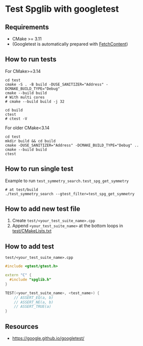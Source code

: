 # Test Spglib with googletest

## Requirements

- CMake >= 3.11
- (Googletest is automatically prepared with [FetchContent](https://cmake.org/cmake/help/latest/module/FetchContent.html))

## How to run tests

For CMake>=3.14
```shell
cd test
cmake -S . -B build -DUSE_SANITIZER="Address" -DCMAKE_BUILD_TYPE="Debug"
cmake --build build
# With multi cores
# cmake --build build -j 32

cd build
ctest
# ctest -V
```

For older CMake<3.14
```shell
cd test
mkdir build && cd build
cmake -DUSE_SANITIZER="Address" -DCMAKE_BUILD_TYPE="Debug" ..
cmake --build build
ctest
```

## How to run single test

Example to run `test_symmetry_search.test_spg_get_symmetry`
```shell
# at test/build
./test_symmetry_search --gtest_filter=test_spg_get_symmetry
```

## How to add new test file

1. Create `test/<your_test_suite_name>.cpp`
2. Append `<your_test_suite_name>` at the bottom loops in [test/CMakeLists.txt](test/CMakeLists.txt)

## How to add test

`test/<your_test_suite_name>.cpp`

```cpp
#include <gtest/gtest.h>

extern "C" {
  #include "spglib.h"
}

TEST(<your_test_suite_name>, <test_name>) {
    // ASSERT_EQ(a, b)
    // ASSERT_NE(a, b)
    // ASSERT_TRUE(a)
}
```

## Resources
- <https://google.github.io/googletest/>
